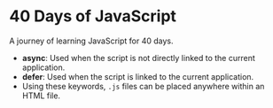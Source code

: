 # 40 Days of JavaScript  

A journey of learning JavaScript for 40 days.  

- **async**: Used when the script is not directly linked to the current application.  
- **defer**: Used when the script is linked to the current application.  
- Using these keywords, `.js` files can be placed anywhere within an HTML file.  

